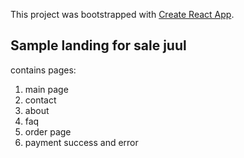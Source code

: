 This project was bootstrapped with [Create React App](https://github.com/facebook/create-react-app).

## Sample landing for sale juul

contains pages:

1. main page
1. contact
1. about
1. faq
1. order page
1. payment success and error
